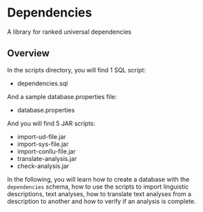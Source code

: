 # Dependencies
A library for ranked universal dependencies

## Overview

In the scripts directory, you will find 1 SQL script:

- dependencies.sql

And a sample database.properties file:

- database.properties

And you will find 5 JAR scripts:

- import-ud-file.jar
- import-sys-file.jar
- import-conllu-file.jar
- translate-analysis.jar
- check-analysis.jar

In the following, you will learn how to create a database with the `dependencies` schema,
how to use the scripts to import linguistic descriptions, text analyses, how to translate
text analyses from a description to another and how to verify if an analysis is complete.
